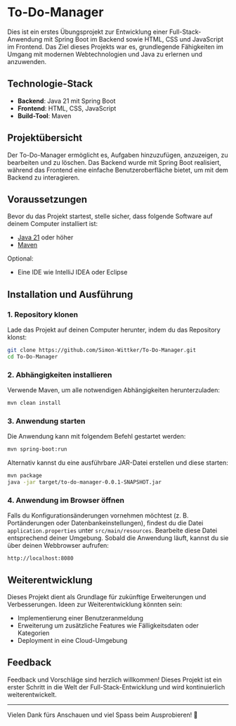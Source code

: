 # To-Do-Manager

Dies ist ein erstes Übungsprojekt zur Entwicklung einer Full-Stack-Anwendung mit Spring Boot im Backend sowie HTML, CSS und JavaScript im Frontend. Das Ziel dieses Projekts war es, grundlegende Fähigkeiten im Umgang mit modernen Webtechnologien und Java zu erlernen und anzuwenden.

## Technologie-Stack
- **Backend**: Java 21 mit Spring Boot
- **Frontend**: HTML, CSS, JavaScript
- **Build-Tool**: Maven

## Projektübersicht
Der To-Do-Manager ermöglicht es, Aufgaben hinzuzufügen, anzuzeigen, zu bearbeiten und zu löschen. 
Das Backend wurde mit Spring Boot realisiert, während das Frontend eine einfache Benutzeroberfläche bietet, um mit dem Backend zu interagieren.

## Voraussetzungen
Bevor du das Projekt startest, stelle sicher, dass folgende Software auf deinem Computer installiert ist:

- [Java 21](https://www.oracle.com/java/technologies/javase/jdk21-archive-downloads.html) oder höher
- [Maven](https://maven.apache.org/install.html)

Optional:
- Eine IDE wie IntelliJ IDEA oder Eclipse

## Installation und Ausführung
### 1. Repository klonen
Lade das Projekt auf deinen Computer herunter, indem du das Repository klonst:
```bash
git clone https://github.com/Simon-Wittker/To-Do-Manager.git
cd To-Do-Manager
```

### 2. Abhängigkeiten installieren
Verwende Maven, um alle notwendigen Abhängigkeiten herunterzuladen:
```bash
mvn clean install
```

### 3. Anwendung starten
Die Anwendung kann mit folgendem Befehl gestartet werden:
```bash
mvn spring-boot:run
```
Alternativ kannst du eine ausführbare JAR-Datei erstellen und diese starten:
```bash
mvn package
java -jar target/to-do-manager-0.0.1-SNAPSHOT.jar
```

### 4. Anwendung im Browser öffnen

Falls du Konfigurationsänderungen vornehmen möchtest (z. B. Portänderungen oder Datenbankeinstellungen), findest du die Datei `application.properties` unter `src/main/resources`. Bearbeite diese Datei entsprechend deiner Umgebung.
Sobald die Anwendung läuft, kannst du sie über deinen Webbrowser aufrufen:
```
http://localhost:8080
```

## Weiterentwicklung
Dieses Projekt dient als Grundlage für zukünftige Erweiterungen und Verbesserungen. Ideen zur Weiterentwicklung könnten sein:
- Implementierung einer Benutzeranmeldung
- Erweiterung um zusätzliche Features wie Fälligkeitsdaten oder Kategorien
- Deployment in eine Cloud-Umgebung

## Feedback
Feedback und Vorschläge sind herzlich willkommen! Dieses Projekt ist ein erster Schritt in die Welt der Full-Stack-Entwicklung und wird kontinuierlich weiterentwickelt.

---
Vielen Dank fürs Anschauen und viel Spass beim Ausprobieren! 🚀


